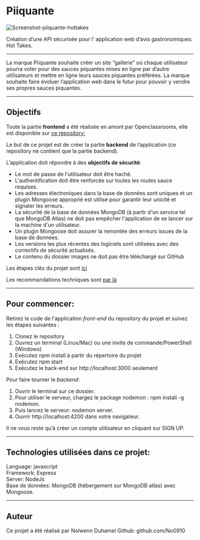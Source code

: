 # Piiquante

![Screenshot-piiquante-hottakes](https://github.com/No0910/Piiquante_P6/assets/98163578/090b0c23-c3be-4d97-aa6f-eaee1dc2dfec)

Création d’une API sécurisée pour l’ application web d’avis gastronomiques: Hot Takes.

---------

La marque Piiquante souhaite créer un site “gallerie” où chaque utilisateur pourra voter pour des sauces piquantes mises en ligne par d’autre utilisateurs et mettre en ligne leurs sauces piquantes préférées.
La marque souhaite faire évoluer l’application web dans le futur pour pouvoir y vendre ses propres sauces piquantes.

---------

## Objectifs

Toute la partie __frontend__ a été réalisée en amont par Openclassrooms, elle est disponible sur [ce repository:](https://github.com/OpenClassrooms-Student-Center/Web-Developer-P6)

Le but de ce projet est de créer la partie __backend__ de l’application (ce repository ne contient que la partie backend).

L’application doit répondre à des __objectifs de sécurité__:
- Le mot de passe de l'utilisateur doit être haché. 
- L'authentification doit être renforcée sur toutes les routes sauce requises.
- Les adresses électroniques dans la base de données sont uniques et un plugin Mongoose approprié est utilisé pour garantir leur unicité et signaler les erreurs. 
- La sécurité de la base de données MongoDB (à partir d'un service tel que MongoDB Atlas) ne doit pas empêcher l'application de se lancer sur la machine d'un utilisateur. 
- Un plugin Mongoose doit assurer la remontée des erreurs issues de la base de données.
- Les versions les plus récentes des logiciels sont utilisées avec des correctifs de sécurité actualisés.
- Le contenu du dossier images ne doit pas être téléchargé sur GitHub

Les étapes clés du projet sont [ici](https://s3.eu-west-1.amazonaws.com/course.oc-static.com/projects/DWJ_FR_P6/Guide+E%CC%81tapes+Cle%CC%81s_DW_P6.pdf)

Les recommandations techniques sont [par là](https://s3.eu-west-1.amazonaws.com/course.oc-static.com/projects/DWJ_FR_P6/Requirements_DW_P6.pdf)

------

## Pour commencer: 
Retirez le code de l'application _front-end_ du repository du projet et suivez les étapes suivantes : 
1. Clonez le repository
2. Ouvrez un terminal (Linux/Mac) ou une invite de commande/PowerShell (Windows) 
3. Exécutez npm install à partir du répertoire du projet
4. Exécutez npm start 
5. Exécutez le back-end sur http://localhost:3000 seulement

Pour faire tourner le _backend_:
1.	Ouvrir le terminal sur ce dossier.
2.	Pour utiliser le serveur, chargez le package nodemon : npm install -g nodemon.
3.	Puis lancez le serveur: nodemon server.
4.	Ouvrir http://localhost:4200 dans votre navigateur.

Il ne vous reste qu’à créer un compte utilisateur en cliquant sur SIGN UP.

------

## Technologies utilisées dans ce projet:
Language: javascript  
Framework: Express  
Server: NodeJs  
Base de données: MongoDB (hébergement sur MongoDB atlas) avec Mongoose.

------ 

## Auteur
Ce projet a été réalisé par Nolwenn Duhamel
Github: github.com/No0910
